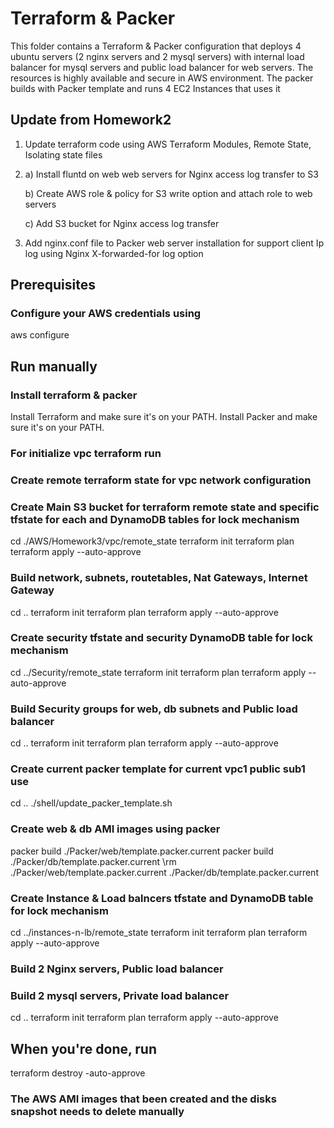 # Terraform & Packer
This folder contains a Terraform & Packer configuration that deploys 4 ubuntu servers (2 nginx servers and 2 mysql servers) with internal load balancer for mysql servers and public load balancer for web servers.
The resources is highly available and secure in AWS environment. The packer builds with Packer template and runs 4 EC2 Instances that uses it 

## Update from Homework2
1) Update terraform code using AWS Terraform Modules, Remote State, Isolating state files
2) a) Install fluntd on web web servers for Nginx access log transfer to S3

   b) Create AWS role & policy for S3 write option and attach role to web servers

   c) Add S3 bucket for Nginx access log transfer
3) Add nginx.conf file to Packer web server installation for support client Ip log using Nginx X-forwarded-for log option

## Prerequisites
  ### Configure your AWS credentials using
  aws configure

## Run manually
  ### Install terraform & packer
  Install Terraform and make sure it's on your PATH.
  Install Packer and make sure it's on your PATH.

  ### For initialize vpc terraform run
  ### Create remote terraform state for vpc network configuration
  ###  Create Main S3 bucket for terraform remote state and specific tfstate for each and DynamoDB tables for lock mechanism
  cd ./AWS/Homework3/vpc/remote_state
  terraform init
  terraform plan
  terraform apply --auto-approve
  
  ### Build network, subnets, routetables, Nat Gateways, Internet Gateway
  cd ..
  terraform init
  terraform plan
  terraform apply --auto-approve

  ### Create security tfstate and security DynamoDB table for lock mechanism
  cd ../Security/remote_state
  terraform init
  terraform plan
  terraform apply --auto-approve

  ### Build Security groups for web, db subnets and Public load balancer
  cd ..
  terraform init
  terraform plan
  terraform apply --auto-approve

  ### Create current packer template for current vpc1 public sub1 use
  cd ..
  ./shell/update_packer_template.sh
  ### Create web & db AMI images using packer
  packer build ./Packer/web/template.packer.current
  packer build ./Packer/db/template.packer.current
  \rm ./Packer/web/template.packer.current ./Packer/db/template.packer.current

  ### Create Instance & Load balncers tfstate and DynamoDB table for lock mechanism
  cd ../instances-n-lb/remote_state
  terraform init
  terraform plan
  terraform apply --auto-approve
  
  ### Build 2 Nginx servers, Public load balancer
  ### Build 2 mysql servers, Private load balancer
  cd ..
  terraform init
  terraform plan
  terraform apply --auto-approve   
  

## When you're done, run
terraform destroy -auto-approve
### The AWS AMI images that been created and the disks snapshot needs to delete manually
